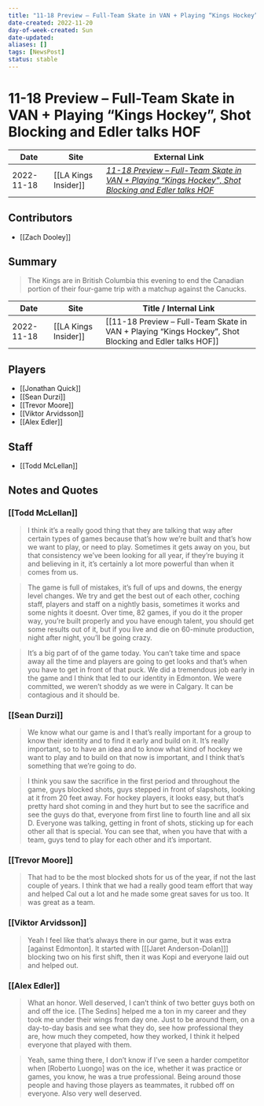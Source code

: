 ```yaml
---
title: "11-18 Preview – Full-Team Skate in VAN + Playing “Kings Hockey”, Shot Blocking and Edler talks HOF"
date-created: 2022-11-20
day-of-week-created: Sun
date-updated: 
aliases: []
tags: [NewsPost]
status: stable
---
```


# 11-18 Preview – Full-Team Skate in VAN + Playing “Kings Hockey”, Shot Blocking and Edler talks HOF

| Date       | Site                 | External Link                                                                                                                                                                                                                          |
| ---------- | -------------------- | -------------------------------------------------------------------------------------------------------------------------------------------------------------------------------------------------------------------------------------- |
| 2022-11-18 | [[LA Kings Insider]] | [*11-18 Preview – Full-Team Skate in VAN + Playing “Kings Hockey”, Shot Blocking and Edler talks HOF*](https://lakingsinsider.com/2022/11/18/11-18-preview-full-team-skate-in-van-playing-kings-hockey-shot-blocking-edler-talks-hof/) |

## Contributors
- [[Zach Dooley]]

## Summary
> The Kings are in British Columbia this evening to end the Canadian portion of their four-game trip with a matchup against the Canucks.

| Date       | Site                 | Title / Internal Link                                                                                  |
| ---------- | -------------------- | ------------------------------------------------------------------------------------------------------ |
| 2022-11-18 | [[LA Kings Insider]] | [[11-18 Preview – Full-Team Skate in VAN + Playing “Kings Hockey”, Shot Blocking and Edler talks HOF]] |

## Players
- [[Jonathan Quick]]
- [[Sean Durzi]]
- [[Trevor Moore]]
- [[Viktor Arvidsson]]
- [[Alex Edler]]


## Staff
- [[Todd McLellan]]

## Notes and Quotes
### [[Todd McLellan]]
> I think it’s a really good thing that they are talking that way after certain types of games because that’s how we’re built and that’s how we want to play, or need to play. Sometimes it gets away on you, but that consistency we’ve been looking for all year, if they’re buying it and believing in it, it’s certainly a lot more powerful than when it comes from us.

> The game is full of mistakes, it’s full of ups and downs, the energy level changes. We try and get the best out of each other, coching staff, players and staff on a nightly basis, sometimes it works and some nights it doesnt. Over time, 82 games, if you do it the proper way, you’re built properly and you have enough talent, you should get some results out of it, but if you live and die on 60-minute production, night after night, you’ll be going crazy.

> It’s a big part of of the game today. You can’t take time and space away all the time and players are going to get looks and that’s when you have to get in front of that puck. We did a tremendous job early in the game and I think that led to our identity in Edmonton. We were committed, we weren’t shoddy as we were in Calgary. It can be contagious and it should be.

### [[Sean Durzi]]
> We know what our game is and I that’s really important for a group to know their identity and to find it early and build on it. It’s really important, so to have an idea and to know what kind of hockey we want to play and to build on that now is important, and I think that’s something that we’re going to do.

> I think you saw the sacrifice in the first period and throughout the game, guys blocked shots, guys stepped in front of slapshots, looking at it from 20 feet away. For hockey players, it looks easy, but that’s pretty hard shot coming in and they hurt but to see the sacrifice and see the guys do that, everyone from first line to fourth line and all six D. Everyone was talking, getting in front of shots, sticking up for each other all that is special. You can see that, when you have that with a team, guys tend to play for each other and it’s important.

### [[Trevor Moore]]
> That had to be the most blocked shots for us of the year, if not the last couple of years. I think that we had a really good team effort that way and helped Cal out a lot and he made some great saves for us too. It was great as a team.

### [[Viktor Arvidsson]]
> Yeah I feel like that’s always there in our game, but it was extra \[against Edmonton]. It started with \[[[Jaret Anderson-Dolan]]] blocking two on his first shift, then it was Kopi and everyone laid out and helped out.

### [[Alex Edler]]
> What an honor. Well deserved, I can’t think of two better guys both on and off the ice. \[The Sedins] helped me a ton in my career and they took me under their wings from day one. Just to be around them, on a day-to-day basis and see what they do, see how professional they are, how much they competed, how they worked, I think it helped everyone that played with them.

> Yeah, same thing there, I don’t know if I’ve seen a harder competitor when \[Roberto Luongo] was on the ice, whether it was practice or games, you know, he was a true professional. Being around those people and having those players as teammates, it rubbed off on everyone. Also very well deserved.

